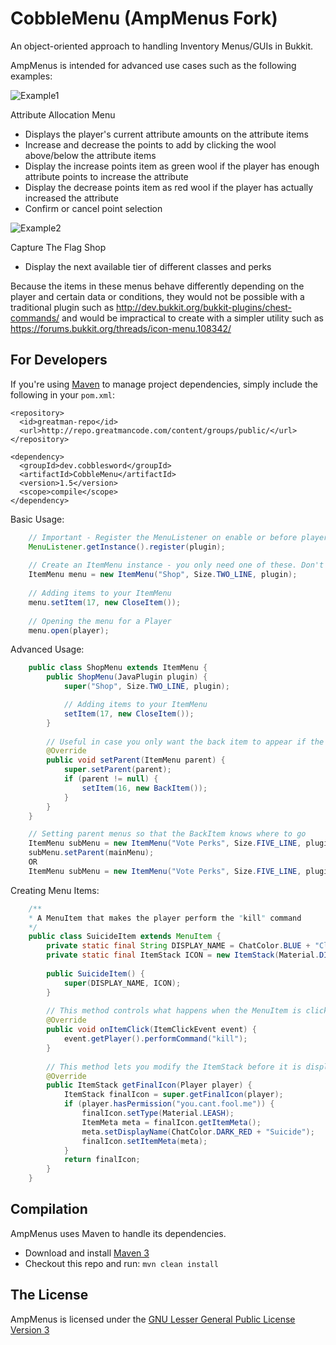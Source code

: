 CobbleMenu (AmpMenus Fork) 
========

An object-oriented approach to handling Inventory Menus/GUIs in Bukkit.

AmpMenus is intended for advanced use cases such as the following examples:

![Example1](https://github.com/ampayne2/AmpMenus/blob/master/Example1.png)

Attribute Allocation Menu
* Displays the player's current attribute amounts on the attribute items
* Increase and decrease the points to add by clicking the wool above/below the attribute items
* Display the increase points item as green wool if the player has enough attribute points to increase the attribute
* Display the decrease points item as red wool if the player has actually increased the attribute
* Confirm or cancel point selection

![Example2](https://github.com/ampayne2/AmpMenus/blob/master/Example2.png)

Capture The Flag Shop
* Display the next available tier of different classes and perks

Because the items in these menus behave differently depending on the player and certain data or conditions, they would not be possible with a traditional plugin such as http://dev.bukkit.org/bukkit-plugins/chest-commands/ and would be impractical to create with a simpler utility such as https://forums.bukkit.org/threads/icon-menu.108342/

For Developers
--------------

If you're using [Maven](http://maven.apache.org/download.html) to manage project dependencies, simply include the following in your `pom.xml`:

    <repository>
      <id>greatman-repo</id>
      <url>http://repo.greatmancode.com/content/groups/public/</url>
    </repository>

    <dependency>
      <groupId>dev.cobblesword</groupId>
      <artifactId>CobbleMenu</artifactId>
      <version>1.5</version>
      <scope>compile</scope>
    </dependency>

Basic Usage:
```java
    // Important - Register the MenuListener on enable or before players are able to open them
    MenuListener.getInstance().register(plugin);
   
    // Create an ItemMenu instance - you only need one of these. Don't create one every time you need it...
    ItemMenu menu = new ItemMenu("Shop", Size.TWO_LINE, plugin);
    
    // Adding items to your ItemMenu
    menu.setItem(17, new CloseItem());
    
    // Opening the menu for a Player
    menu.open(player);
```
Advanced Usage:
```java
    public class ShopMenu extends ItemMenu {
        public ShopMenu(JavaPlugin plugin) {
            super("Shop", Size.TWO_LINE, plugin);

            // Adding items to your ItemMenu
            setItem(17, new CloseItem());
        }
    
        // Useful in case you only want the back item to appear if the menu has a parent
        @Override
        public void setParent(ItemMenu parent) {
            super.setParent(parent);
            if (parent != null) {
                setItem(16, new BackItem());
            }
        }
    }

    // Setting parent menus so that the BackItem knows where to go
    ItemMenu subMenu = new ItemMenu("Vote Perks", Size.FIVE_LINE, plugin);
    subMenu.setParent(mainMenu);
    OR
    ItemMenu subMenu = new ItemMenu("Vote Perks", Size.FIVE_LINE, plugin, mainMenu);
```
Creating Menu Items:
```java
    /**
    * A MenuItem that makes the player perform the "kill" command
    */
    public class SuicideItem extends MenuItem {
        private static final String DISPLAY_NAME = ChatColor.BLUE + "Click for OP!";
        private static final ItemStack ICON = new ItemStack(Material.DIAMOND);
    
        public SuicideItem() {
            super(DISPLAY_NAME, ICON);
        }
    
        // This method controls what happens when the MenuItem is clicked
        @Override
        public void onItemClick(ItemClickEvent event) {
            event.getPlayer().performCommand("kill");
        }
    
        // This method lets you modify the ItemStack before it is displayed, based on the player opening the menu
        @Override
        public ItemStack getFinalIcon(Player player) {
            ItemStack finalIcon = super.getFinalIcon(player);
            if (player.hasPermission("you.cant.fool.me")) {
                finalIcon.setType(Material.LEASH);
                ItemMeta meta = finalIcon.getItemMeta();
                meta.setDisplayName(ChatColor.DARK_RED + "Suicide");
                finalIcon.setItemMeta(meta);
            }
            return finalIcon;
        }
    }
```
Compilation
-----------

AmpMenus uses Maven to handle its dependencies.

* Download and install [Maven 3](http://maven.apache.org/download.html)  
* Checkout this repo and run: `mvn clean install`

The License
-----------

AmpMenus is licensed under the [GNU Lesser General Public License Version 3](https://github.com/ampayne2/AmpMenus/blob/master/LICENSE.txt)

